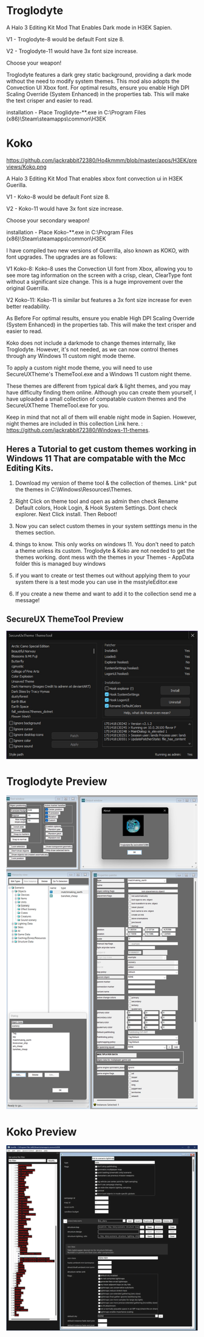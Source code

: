 
# Troglodyte


A Halo 3 Editing Kit Mod That Enables Dark mode in H3EK Sapien.

V1 - Troglodyte-8 would be default Font size 8.

V2 - Troglodyte-11 would have 3x font size increase.

Choose your weapon!

Troglodyte features a dark grey static background, providing a dark mode without the need to modify system themes. This mod also adopts the Convection UI Xbox font.
For optimal results, ensure you enable High DPI Scaling Override (System Enhanced) in the properties tab. This will make the text crisper and easier to read.

installation - Place Troglidyte-**.exe in C:\Program Files (x86)\Steam\steamapps\common\H3EK

# Koko

https://github.com/jackrabbit72380/Ho4kmmm/blob/master/apps/H3EK/previews/Koko.png

A Halo 3 Editing Kit Mod That enables xbox font convection ui in H3EK Guerilla.

V1 - Koko-8 would be default Font size 8.

V2 - Koko-11 would have 3x font size increase.

Choose your secondary weapon!

installation - Place Koko-**.exe in C:\Program Files (x86)\Steam\steamapps\common\H3EK

I have compiled two new versions of Guerrilla, also known as KOKO, with font upgrades. The upgrades are as follows:

V1 Koko-8: Koko-8 uses the Convection UI font from Xbox, allowing you to see more tag information on the screen with a crisp, clean, ClearType font without a significant size change. This is a huge improvement over the original Guerrilla.

V2 Koko-11: Koko-11 is similar but features a 3x font size increase for even better readability.

As Before For optimal results, ensure you enable High DPI Scaling Override (System Enhanced) in the properties tab. This will make the text crisper and easier to read.

Koko does not include a darkmode to change themes internally, like Troglodyte. However, it's not needed, as we can now control themes through any Windows 11 custom night mode theme. 

To apply a custom night mode theme, you will need to use SecureUXTheme's ThemeTool.exe and a Windows 11 custom night theme.

These themes are different from typical dark & light themes, and you may have difficulty finding them online. Although you can create them yourself, I have uploaded a small collection of compatable custom themes and the SecureUXTheme ThemeTool.exe for you.

Keep in mind that not all of them will enable night mode in Sapien. However, night themes are included in this collection Link here. : https://github.com/jackrabbit72380/Windows-11-themes.

## Heres a Tutorial to get custom themes working in Windows 11 That are compatable with the Mcc Editing Kits.

1. Download my version of theme tool & the collection of themes.  Link^ put the themes in C:\Windows\Resources\Themes.

2. Right Click on theme tool and open as admin then check Rename Default colors, Hook Login, & Hook System Settings. Dont check explorer. Next Click install. Then Reboot!

4. Now you can select custom themes in your system setttings menu in the themes section.

5. things to know. This only works on windows 11. You don't need to patch a theme unless its custom. Troglodyte & Koko are not needed to get the themes working. dont mess with the themes in your Themes - AppData folder this is managed buy windows

6. if you want to create or test themes out without applying them to your system there is a test mode you can use in the msstyleEditor.exe

7. If you create a new theme and want to add it to the collection send me a message!

## SecureUX ThemeTool Preview
![Screenshot](https://github.com/jackrabbit72380/Ho4kmmm/blob/master/apps/H3EK/themetool_preview.jpg)

# Troglodyte Preview
![Screenshot](https://github.com/jackrabbit72380/ho4kmmm/blob/master//apps/H3EK/Preview.jpg)
#
# Koko Preview
![Screenshot](https://github.com/jackrabbit72380/ho4kmmm/blob/master//apps/H3EK/Preview2.jpg)
